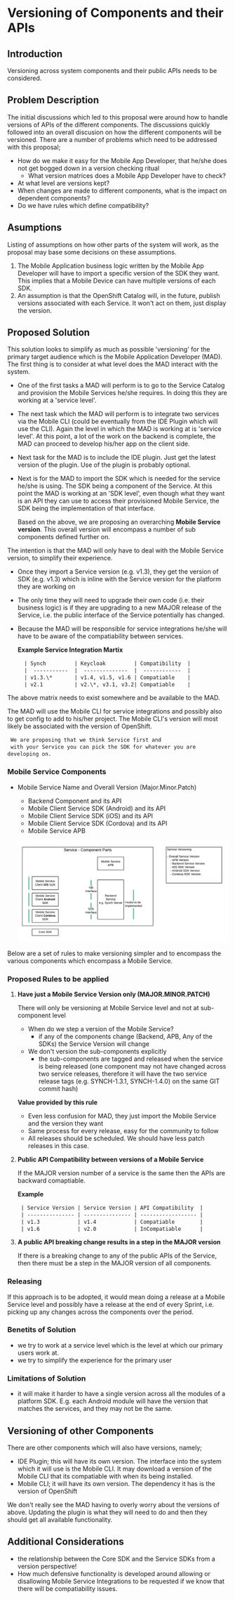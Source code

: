 # Versioning of Components and their APIs

## Introduction

Versioning across system components and their public APIs needs to be considered.

## Problem Description

The initial discussions which led to this proposal were around how to handle versions of APIs of the different components. The discussions quickly followed into an overall discusion on how the different components will be versioned. There are a number of problems which need to be addressed with this proposal;
* How do we make it easy for the Mobile App Developer, that he/she does not get bogged down in a version checking ritual
  * What version matrices does a Mobile App Developer have to check? 
* At what level are versions kept?
* When changes are made to different components, what is the impact on dependent components?
* Do we have rules which define compatibility? 
 

## Asumptions
Listing of assumptions on how other parts of the system will work, as the proposal may base some decisions on these assumptions.

1. The Mobile Application business logic written by the Mobile App Developer will have to import a specific version of the SDK they want. This implies that a Mobile Device can have multiple versions of each SDK.
2. An assumption is that the OpenShift Catalog will, in the future, publish versions associated with each Service. It won't act on them, just display the version.

  
## Proposed Solution
This solution looks to simplify as much as possible 'versioning' for the primary target audience which is the Mobile Application Developer (MAD). The first thing is to consider at what level does the MAD interact with the system.

* One of the first tasks a MAD will perform is to go to the Service Catalog and provision the Mobile Services he/she requires. In doing this they are working at a 'service level'.

* The next task which the MAD will perform is to integrate two services via the Mobile CLI (could be eventually from the IDE Plugin which will use the CLI). Again the level in which the MAD is working at is 'service level'. At this point, a lot of the work on the backend is complete, the MAD can proceed to develop his/her app on the client side.

* Next task for the MAD is to include the IDE plugin. Just get the latest version of the plugin. Use of the plugin is probably optional.

* Next is for the MAD to import the SDK which is needed for the service he/she is using. The SDK being a component of the Service. At this point the MAD is working at an 'SDK level', even though what they want is an API they can use to access their provisioned Mobile Service, the SDK being the implementation of that interface.


   Based on the above, we are proposing an overarching **Mobile Service version**. This overall version will encompass a number of sub components defined further on.

The intention is that the MAD will only have to deal with the Mobile Service version, to simplify their experience. 

* Once they import a Service version (e.g. v1.3), they get the version of SDK (e.g. v1.3) which is inline with the Service version for the platform they are working on
* The only time they will need to upgrade their own code (i.e. their business logic) is if they are upgrading to a new MAJOR release of the Service, i.e. the public interface of the Service potentially has changed.
* Because the MAD will be responsible for service integrations he/she will have to be aware of the compatiability between services.

   **Example Service Integration Martix**

        | Synch         | Keycloak         | Compatibility  |
        |  -----------  |  --------------  |  ------------  |
        | v1.3.\*       | v1.4, v1.5, v1.6 | Compatiable    |
        | v2.1          | v2.\*, v3.1, v3.2| Compatiable    |

The above matrix needs to exist somewhere and be available to the MAD.

The MAD will use the Mobile CLI for service integrations and possibly also to get config to add to his/her project. The Mobile CLI's version will most likely be associated with the version of OpenShift.

     We are proposing that we think Service first and 
     with your Service you can pick the SDK for whatever you are developing on.

### Mobile Service Components

* Mobile Service Name and Overall Version (Major.Minor.Patch)
  * Backend Component and its API 
  * Mobile Client Service SDK (Android) and its API 
  * Mobile Client Service SDK (iOS) and its API 
  * Mobile Client Service SDK (Cordova) and its API 
  * Mobile Service APB

  ![Alt](images/Service-Versioning.png)

Below are a set of rules to make versioning simpler and to encompass the various components which encompass a Mobile Service.

### Proposed Rules to be applied
1. **Have just a Mobile Service Version only (MAJOR.MINOR.PATCH)**
   
   There will only be versioning at Mobile Service level and not at sub-component level

   - When do we step a version of the Mobile Service?
     - if any of the components change (Backend, APB, Any of the SDKs) the Service Version will change
   - We don't version the sub-components explicitly
     - the sub-components are tagged and released when the service is being released (one component may not have changed across two service releases, therefore it will have the two service release tags (e.g. SYNCH-1.3.1, SYNCH-1.4.0) on the same GIT commit hash)

   **Value provided by this rule**
   * Even less confusion for MAD, they just import the Mobile Service and the version they want  
   * Same process for every release, easy for the community to follow
   * All releases should be scheduled. We should have less patch releases in this case.

2. **Public API Compatibility between versions of a Mobile Service**
   
   If the MAJOR version number of a service is the same then the APIs are backward comaptiable.

   **Example**

        | Service Version | Service Version | API Compatibility  |
        | --------------- | --------------- | ------------------ |
        | v1.3            | v1.4            | Compatiable        |
        | v1.6            | v2.0            | InCompatiable      |

   
3. **A public API breaking change results in a step in the MAJOR version**
   
   If there is a breaking change to any of the public APIs of the Service, then there must be a step in the MAJOR version of all components.

### Releasing
If this approach is to be adopted, it would mean doing a release at a Mobile Service level and possibly have a release at the end of every Sprint, i.e. picking up any changes across the components over the period.


### Benetits of Solution
- we try to work at a service level which is the level at which our primary users work at.
- we try to simplify the experience for the primary user

### Limitations of Solution
- it will make it harder to have a single version across all the modules of a platform SDK. E.g. each Android module will have the version that matches the services, and they may not be the same.

## Versioning of other Components
There are other components which will also have versions, namely;
* IDE Plugin; this will have its own version. The interface into the system which it will use is the Mobile CLI. It may download a version of the Mobile CLI that its compatiable with when its being installed.
* Mobile CLI; it will have its own version. The dependency it has is the version of OpenShift

We don't really see the MAD having to overly worry about the versions of above. Updating the plugin is what they will need to do and then they should get all available functionality.


## Additional Considerations
- the relationship between the Core SDK and the Service SDKs from a version perspective!
- How much defensive functionality is developed around allowing or disallowing Mobile Service Integrations to be requested if we know that there will be compatiability issues.